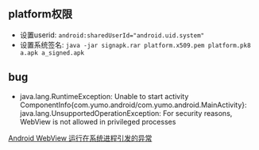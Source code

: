 
## platform权限

* 设置userid: `android:sharedUserId="android.uid.system" `
* 设置系统签名: `java -jar signapk.rar platform.x509.pem platform.pk8 a.apk a_signed.apk
`

## bug

* java.lang.RuntimeException: Unable to start activity ComponentInfo{com.yumo.android/com.yumo.android.MainActivity}: java.lang.UnsupportedOperationException: For security reasons, WebView is not allowed in privileged processes

[Android WebView 运行在系统进程引发的异常](https://www.jianshu.com/p/e71761597697)



   

